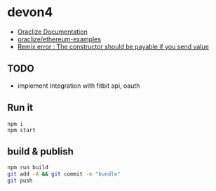 # devon4

* [Oraclize Documentation](https://docs.oraclize.it/#ethereum-quick-start-simple-query)
* [oraclize/ethereum-examples](https://github.com/oraclize/ethereum-examples/)
* [Remix error : The constructor should be payable if you send value](https://ethereum.stackexchange.com/questions/35112/remix-error-the-constructor-should-be-payable-if-you-send-value?rq=1)

## TODO

* implement Integration with fitbit api, oauth

## Run it

```
npm i
npm start
```

## build & publish

```sh
npm run build
git add -A && git commit -m "bundle"
git push
```

